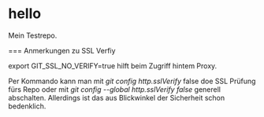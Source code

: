 hello
=====

Mein Testrepo.


=== Anmerkungen zu SSL Verfiy

export GIT_SSL_NO_VERIFY=true hilft beim Zugriff hintem Proxy.


Per Kommando kann man mit *git config http.sslVerify* false doe SSL Prüfung fürs Repo oder 
mit *git config --global http.sslVerify false* generell abschalten. Allerdings ist das aus Blickwinkel
der Sicherheit schon bedenklich.



